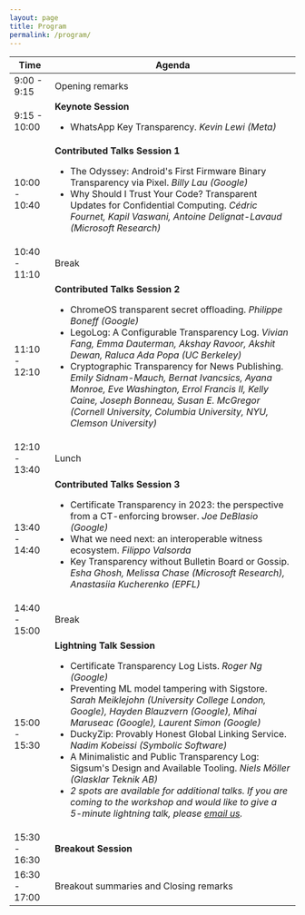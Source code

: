 ```yaml
---
layout: page
title: Program
permalink: /program/
---
```

<table>
  <thead>
    <tr>
      <th>Time</th>
      <th>Agenda</th>
    </tr>
  </thead>
  <tbody>
    <tr>
      <td> 9:00 - 9:15 </td>
      <td> Opening remarks </td>
    </tr>
    <tr>
      <td> 9:15 - 10:00 </td>
      <td>
        <b> Keynote Session </b>
        <ul>
          <li>WhatsApp Key Transparency. <i>Kevin Lewi (Meta)</i></li>
        </ul>
      </td>
    </tr>
    <tr>
      <td> 10:00 - 10:40 </td>
      <td>
        <b> Contributed Talks Session 1 </b>
        <ul>
          <li>The Odyssey: Android's First Firmware Binary Transparency via Pixel. <i>Billy Lau (Google)</i></li>
          <li>Why Should I Trust Your Code? Transparent Updates for Confidential Computing. <i>Cédric Fournet, Kapil Vaswani, Antoine Delignat-Lavaud (Microsoft Research)</i></li>
        </ul>
      </td>
    </tr>
    <tr>
      <td> 10:40 - 11:10 </td>
      <td> Break </td>
    </tr>
    <tr>
      <td> 11:10 - 12:10 </td>
      <td>
        <b> Contributed Talks Session 2 </b>
        <ul>
          <li>ChromeOS transparent secret offloading. <i>Philippe Boneff (Google)</i></li>
          <li>LegoLog: A Configurable Transparency Log. <i>Vivian Fang, Emma Dauterman, Akshay Ravoor, Akshit Dewan, Raluca Ada Popa (UC Berkeley)</i></li>
          <li>Cryptographic Transparency for News Publishing. <i>Emily Sidnam-Mauch, Bernat Ivancsics, Ayana Monroe, Eve Washington, Errol Francis II, Kelly Caine, Joseph Bonneau, Susan E. McGregor (Cornell University, Columbia University, NYU, Clemson University)</i></li>
        </ul>
      </td>
    </tr>
    <tr>
      <td> 12:10 - 13:40 </td>
      <td> Lunch </td>
    </tr>
    <tr>
      <td> 13:40 - 14:40 </td>
      <td>
        <b> Contributed Talks Session 3 </b>
        <ul>
          <li>Certificate Transparency in 2023: the perspective from a CT-enforcing browser. <i>Joe DeBlasio (Google)</i></li>
          <li>What we need next: an interoperable witness ecosystem. <i>Filippo Valsorda</i></li>
          <li>Key Transparency without Bulletin Board or Gossip. <i>Esha Ghosh, Melissa Chase (Microsoft Research), Anastasiia Kucherenko (EPFL)</i></li>
        </ul>
      </td>
    </tr>
    <tr>
      <td> 14:40 - 15:00 </td>
      <td> Break </td>
    </tr>
    <tr>
      <td> 15:00 - 15:30 </td>
      <td>
      <b>Lightning Talk Session</b>
      <ul>
          <li>Certificate Transparency Log Lists. <i>Roger Ng (Google)</i></li>
          <li>Preventing ML model tampering with Sigstore. <i>Sarah Meiklejohn (University College London, Google), Hayden Blauzvern (Google), Mihai Maruseac (Google), Laurent Simon (Google)</i></li>
          <li>DuckyZip: Provably Honest Global Linking Service. <i>Nadim Kobeissi (Symbolic Software)</i></li>
          <li>A Minimalistic and Public Transparency Log: Sigsum's Design and Available Tooling. <i>Niels Möller (Glasklar Teknik AB)</i></li>
          <li><i>2 spots are available for additional talks. If you are coming to the workshop and would like to give a 5-minute lightning talk, please <a href="mailto:cats-workshop-oc@googlegroups.com">email us</a>.</i></li>
        </ul>
      </td>
    </tr>
    <tr>
      <td> 15:30 - 16:30 </td>
      <td> <b>Breakout Session</b> </td>
    </tr>
    <tr>
      <td> 16:30 - 17:00 </td>
      <td> Breakout summaries and Closing remarks </td>
    </tr>
  </tbody>
</table>

